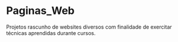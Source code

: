 # Paginas_Web
Projetos rascunho de websites diversos com finalidade de exercitar técnicas aprendidas durante cursos.
